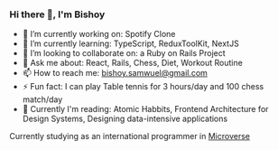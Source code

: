### Hi there 👋, I'm Bishoy 

- 🔭 I’m currently working on: Spotify Clone
- 🌱 I’m currently learning: TypeScript, ReduxToolKit, NextJS
- 👯 I’m looking to collaborate on: a Ruby on Rails Project
- 💬 Ask me about: React, Rails, Chess, Diet, Workout Routine
- 📫 How to reach me: bishoy.samwuel@gmail.com
- ⚡ Fun fact: I can play Table tennis for 3 hours/day and 100 chess match/day
- 📖 Currently I'm reading: Atomic Habbits, Frontend Architecture for Design Systems,  Designing data-intensive applications


Currently studying as an international programmer in [Microverse](https://www.microverse.org/?grsf=fds6ce)
